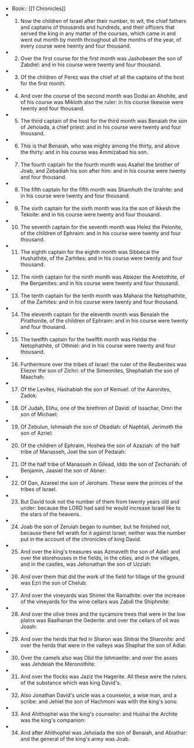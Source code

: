 - Book:: [[1 Chronicles]]
- 1. Now the children of Israel after their number, to wit, the chief fathers and captains of thousands and hundreds, and their officers that served the king in any matter of the courses, which came in and went out month by month throughout all the months of the year, of every course were twenty and four thousand.
- 2. Over the first course for the first month was Jashobeam the son of Zabdiel: and in his course were twenty and four thousand.
- 3. Of the children of Perez was the chief of all the captains of the host for the first month.
- 4. And over the course of the second month was Dodai an Ahohite, and of his course was Mikloth also the ruler: in his course likewise were twenty and four thousand.
- 5. The third captain of the host for the third month was Benaiah the son of Jehoiada, a chief priest: and in his course were twenty and four thousand.
- 6. This is that Benaiah, who was mighty among the thirty, and above the thirty: and in his course was Ammizabad his son.
- 7. The fourth captain for the fourth month was Asahel the brother of Joab, and Zebadiah his son after him: and in his course were twenty and four thousand.
- 8. The fifth captain for the fifth month was Shamhuth the Izrahite: and in his course were twenty and four thousand.
- 9. The sixth captain for the sixth month was Ira the son of Ikkesh the Tekoite: and in his course were twenty and four thousand.
- 10. The seventh captain for the seventh month was Helez the Pelonite, of the children of Ephraim: and in his course were twenty and four thousand.
- 11. The eighth captain for the eighth month was Sibbecai the Hushathite, of the Zarhites: and in his course were twenty and four thousand.
- 12. The ninth captain for the ninth month was Abiezer the Anetothite, of the Benjamites: and in his course were twenty and four thousand.
- 13. The tenth captain for the tenth month was Maharai the Netophathite, of the Zarhites: and in his course were twenty and four thousand.
- 14. The eleventh captain for the eleventh month was Benaiah the Pirathonite, of the children of Ephraim: and in his course were twenty and four thousand.
- 15. The twelfth captain for the twelfth month was Heldai the Netophathite, of Othniel: and in his course were twenty and four thousand.
- 16. Furthermore over the tribes of Israel: the ruler of the Reubenites was Eliezer the son of Zichri: of the Simeonites, Shephatiah the son of Maachah:
- 17. Of the Levites, Hashabiah the son of Kemuel: of the Aaronites, Zadok:
- 18. Of Judah, Elihu, one of the brethren of David: of Issachar, Omri the son of Michael:
- 19. Of Zebulun, Ishmaiah the son of Obadiah: of Naphtali, Jerimoth the son of Azriel:
- 20. Of the children of Ephraim, Hoshea the son of Azaziah: of the half tribe of Manasseh, Joel the son of Pedaiah:
- 21. Of the half tribe of Manasseh in Gilead, Iddo the son of Zechariah: of Benjamin, Jaasiel the son of Abner:
- 22. Of Dan, Azareel the son of Jeroham. These were the princes of the tribes of Israel.
- 23. But David took not the number of them from twenty years old and under: because the LORD had said he would increase Israel like to the stars of the heavens.
- 24. Joab the son of Zeruiah began to number, but he finished not, because there fell wrath for it against Israel; neither was the number put in the account of the chronicles of king David.
- 25. And over the king's treasures was Azmaveth the son of Adiel: and over the storehouses in the fields, in the cities, and in the villages, and in the castles, was Jehonathan the son of Uzziah:
- 26. And over them that did the work of the field for tillage of the ground was Ezri the son of Chelub:
- 27. And over the vineyards was Shimei the Ramathite: over the increase of the vineyards for the wine cellars was Zabdi the Shiphmite:
- 28. And over the olive trees and the sycamore trees that were in the low plains was Baalhanan the Gederite: and over the cellars of oil was Joash:
- 29. And over the herds that fed in Sharon was Shitrai the Sharonite: and over the herds that were in the valleys was Shaphat the son of Adlai:
- 30. Over the camels also was Obil the Ishmaelite: and over the asses was Jehdeiah the Meronothite:
- 31. And over the flocks was Jaziz the Hagerite. All these were the rulers of the substance which was king David's.
- 32. Also Jonathan David's uncle was a counselor, a wise man, and a scribe: and Jehiel the son of Hachmoni was with the king's sons:
- 33. And Ahithophel was the king's counselor: and Hushai the Archite was the king's companion:
- 34. And after Ahithophel was Jehoiada the son of Benaiah, and Abiathar: and the general of the king's army was Joab.
